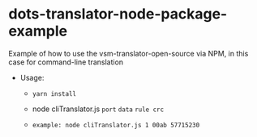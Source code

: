 # dots-translator-node-package-example
Example of how to use the vsm-translator-open-source via NPM, in this case for command-line translation


- Usage: 

    - `yarn install`
    
    - node cliTranslator.js `port` `data` `rule crc`

    - `example: node cliTranslator.js 1 00ab 57715230`
